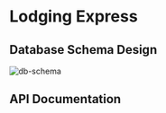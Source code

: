 # Lodging Express

## Database Schema Design

![db-schema]

[db-schema]: ./images/example.png

## API Documentation
